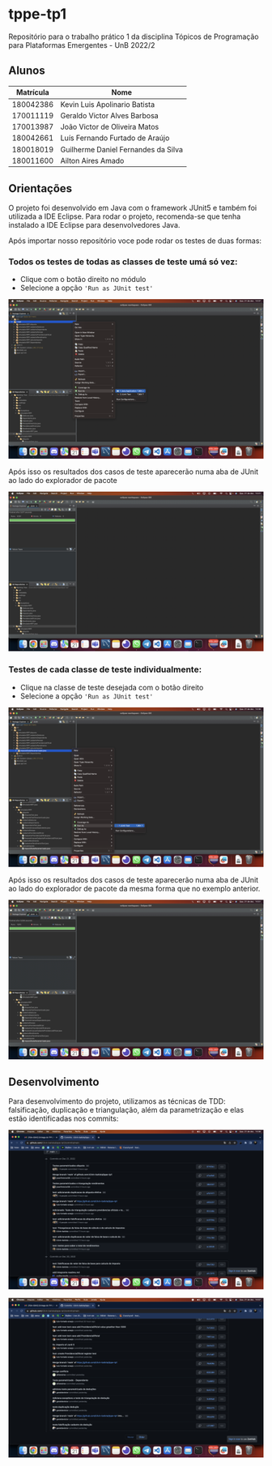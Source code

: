 # tppe-tp1

Repositório para o trabalho prático 1 da disciplina Tópicos de Programação para Plataformas Emergentes - UnB 2022/2

## Alunos

| Matrícula | Nome                                |
| --------- | ----------------------------------- |
| 180042386 | Kevin Luis Apolinario Batista       |
| 170011119 | Geraldo Victor Alves Barbosa        |
| 170013987 | João Victor de Oliveira Matos       |
| 180042661 | Luís Fernando Furtado de Araújo     |
| 180018019 | Guilherme Daniel Fernandes da Silva |
| 180011600 | Ailton Aires Amado                  |

## Orientações 

O projeto foi desenvolvido em Java com o framework JUnit5 e também foi utilizada a IDE Eclipse. 
Para rodar o projeto, recomenda-se que tenha instalado a IDE Eclipse para desenvolvedores Java. 

Após importar nosso repositório voce pode rodar os testes de duas formas:

### Todos os testes de todas as classes de teste umá só vez:

- Clique com o botão direito no módulo
- Selecione a opção `'Run as JUnit test'`

![Todos os testes](/screenshots/all-tests-1.png)


Após isso os resultados dos casos de teste aparecerão numa aba de JUnit ao lado do explorador de pacote

![Resultado dos testes](/screenshots/all-tests-result.png)


### Testes de cada classe de teste individualmente:

- Clique na classe de teste desejada com o botão direito
- Selecione a opção `'Run as JUnit test'`

![Todos os testes](/screenshots/single-test.png)

Após isso os resultados dos casos de teste aparecerão numa aba de JUnit ao lado do explorador de pacote da mesma forma que no exemplo anterior.

![Resultado dos testes](/screenshots/single-test-result.png)


## Desenvolvimento 

Para desenvolvimento do projeto, utilizamos as técnicas de TDD: falsificação, duplicação e triangulação, além da parametrização e elas estão identificadas nos commits:

![Commit exemplo 1](/screenshots/commits-1.png)

![Commit exemplo 1](/screenshots/commits-2.png)

